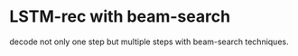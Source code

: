# LSTM-rec with beam-search

decode not only one step but multiple steps with beam-search techniques.

